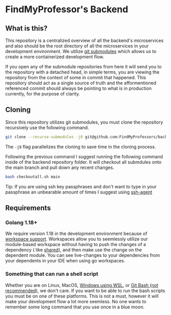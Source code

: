 # FindMyProfessor's Backend


## What is this?

This repository is a centralized overview of all the backend's microservices and also should be the root directory of
all the microservices in your development environment. We
utilize [git submodules](https://git-scm.com/book/en/v2/Git-Tools-Submodules) which allows us to create a more
containerized development flow.

If you open any of the submodule repositories from here it will send you to the repository with a detached head, in
simple terms, you are viewing the repository from the context of some in commit that happened. This repository should
act as a single source of truth and the afformentioned referenced commit should always be pointing to what is in
production currently, for the purpose of clarity.

## Cloning

Since this repository utilizes git submodules, you must clone the repository recursively use the following command.

```bash
git clone --recurse-submodules -j8 git@github.com:FindMyProfessors/backend.git
```

The `-j8` flag parallelizes the cloning to save time in the cloning process.


Following the previous command I suggest running the following command inside of the backend repository folder. It will checkout all submdules onto the main branch and pull down any recent changes. 
```bash
bash checkoutall.sh main
```

Tip: If you are using ssh key passphrases and don't want to type in your passphrase an unbearable amount of times I
suggest using [ssh-agent](https://www.ssh.com/academy/ssh/add)

## Requirements

### Golang 1.18+

We require version 1.18 in the development environment because
of [workspace support](https://go.dev/doc/tutorial/workspaces). Workspaces allow you to seemlessly utilize our
module-based workspace without having to push the changes of a dependency (
like [shared](https://github.com/FindMyProfessors/shared)), and then make use the change on the dependent module.
You can see live-changes to your dependencies from your dependents in your IDE when using go workspaces.

### Something that can run a shell script

Whether you are on Linux, MacOS, [Windows using WSL](https://docs.microsoft.com/en-us/windows/wsl/about),
or [Git Bash (not recommended)](https://gitforwindows.org/), we don't care. If you want to be able to run the bash
scripts you must be on one of these platforms. This is not a must, however it will make your development flow a lot more
seemless. No one wants to remember some long command that you use once in a blue moon.

